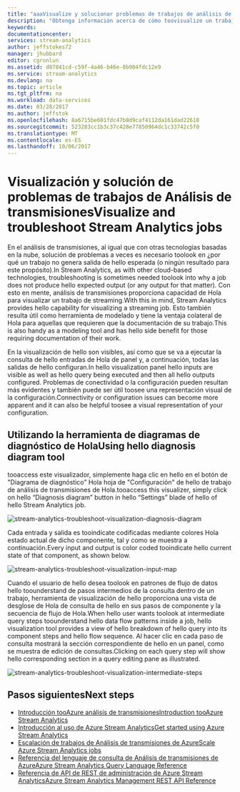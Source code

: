 ```yaml
---
title: "aaaVisualize y solucionar problemas de trabajos de análisis de transmisiones | Documentos de Microsoft"
description: "Obtenga información acerca de cómo toovisualize un trabajo de análisis de transmisiones de canalización para solución de problemas mediante la característica de diagrama de diagnósticos de Hola de autoservicio."
keywords: 
documentationcenter: 
services: stream-analytics
author: jeffstokes72
manager: jhubbard
editor: cgronlun
ms.assetid: d87841cd-c59f-4a46-b46e-8b904fdc12e9
ms.service: stream-analytics
ms.devlang: na
ms.topic: article
ms.tgt_pltfrm: na
ms.workload: data-services
ms.date: 03/28/2017
ms.author: jeffstok
ms.openlocfilehash: 8a6715be601fdc47b8d9caf4112da161dad22618
ms.sourcegitcommit: 523283cc1b3c37c428e77850964dc1c33742c5f0
ms.translationtype: MT
ms.contentlocale: es-ES
ms.lasthandoff: 10/06/2017
---
```

# <a name="visualize-and-troubleshoot-stream-analytics-jobs"></a><span data-ttu-id="419f2-103">Visualización y solución de problemas de trabajos de Análisis de transmisiones</span><span class="sxs-lookup"><span data-stu-id="419f2-103">Visualize and troubleshoot Stream Analytics jobs</span></span>
<span data-ttu-id="419f2-104">En el análisis de transmisiones, al igual que con otras tecnologías basadas en la nube, solución de problemas a veces es necesario toolook en ¿por qué un trabajo no genera salida de hello esperada (o ningún resultado para este propósito).</span><span class="sxs-lookup"><span data-stu-id="419f2-104">In Stream Analytics, as with other cloud-based technologies, troubleshooting is sometimes needed toolook into why a job does not produce hello expected output (or any output for that matter).</span></span> <span data-ttu-id="419f2-105">Con esto en mente, análisis de transmisiones proporciona capacidad de Hola para visualizar un trabajo de streaming.</span><span class="sxs-lookup"><span data-stu-id="419f2-105">With this in mind, Stream Analytics provides hello capability for visualizing a streaming job.</span></span> <span data-ttu-id="419f2-106">Esto también resulta útil como herramienta de modelado y tiene la ventaja colateral de Hola para aquellas que requieren que la documentación de su trabajo.</span><span class="sxs-lookup"><span data-stu-id="419f2-106">This is also handy as a modeling tool and has hello side benefit for those requiring documentation of their work.</span></span>

<span data-ttu-id="419f2-107">En la visualización de hello son visibles, así como que se va a ejecutar la consulta de hello entradas de Hola de panel y, a continuación, todas las salidas de hello configuran.</span><span class="sxs-lookup"><span data-stu-id="419f2-107">In hello visualization panel hello inputs are visible as well as hello query being executed and then all hello outputs configured.</span></span> <span data-ttu-id="419f2-108">Problemas de conectividad o la configuración pueden resultan más evidentes y también puede ser útil toosee una representación visual de la configuración.</span><span class="sxs-lookup"><span data-stu-id="419f2-108">Connectivity or configuration issues can become more apparent and it can also be helpful toosee a visual representation of your configuration.</span></span>

## <a name="using-hello-diagnosis-diagram-tool"></a><span data-ttu-id="419f2-109">Utilizando la herramienta de diagramas de diagnóstico de Hola</span><span class="sxs-lookup"><span data-stu-id="419f2-109">Using hello diagnosis diagram tool</span></span>
<span data-ttu-id="419f2-110">tooaccess este visualizador, simplemente haga clic en hello en el botón de "Diagrama de diagnóstico" Hola hoja de "Configuración" de hello de trabajo de análisis de transmisiones de Hola.</span><span class="sxs-lookup"><span data-stu-id="419f2-110">tooaccess this visualizer, simply click on hello “Diagnosis diagram” button in hello “Settings” blade of hello of hello Stream Analytics job.</span></span>

![stream-analytics-troubleshoot-visualization-diagnosis-diagram](./media/stream-analytics-troubleshoot-visualization/stream-analytics-troubleshoot-visualization-diagnosis-diagram1.png)

<span data-ttu-id="419f2-112">Cada entrada y salida es tooindicate codificadas mediante colores Hola estado actual de dicho componente, tal y como se muestra a continuación.</span><span class="sxs-lookup"><span data-stu-id="419f2-112">Every input and output is color coded tooindicate hello current state of that component, as shown below.</span></span>

![stream-analytics-troubleshoot-visualization-input-map](./media/stream-analytics-troubleshoot-visualization/stream-analytics-troubleshoot-visualization-input-map.png)

<span data-ttu-id="419f2-114">Cuando el usuario de hello desea toolook en patrones de flujo de datos hello toounderstand de pasos intermedios de la consulta dentro de un trabajo, herramienta de visualización de hello proporciona una vista de desglose de Hola de consulta de hello en sus pasos de componente y la secuencia de flujo de Hola.</span><span class="sxs-lookup"><span data-stu-id="419f2-114">When hello user wants toolook at intermediate query steps toounderstand hello data flow patterns inside a job, hello visualization tool provides a view of hello breakdown of hello query into its component steps and hello flow sequence.</span></span> <span data-ttu-id="419f2-115">Al hacer clic en cada paso de consulta mostrará la sección correspondiente de hello en un panel, como se muestra de edición de consultas.</span><span class="sxs-lookup"><span data-stu-id="419f2-115">Clicking on each query step will show hello corresponding section in a query editing pane as illustrated.</span></span> 

![stream-analytics-troubleshoot-visualization-intermediate-steps](./media/stream-analytics-troubleshoot-visualization/stream-analytics-troubleshoot-visualization-intermediate-steps.png)

## <a name="next-steps"></a><span data-ttu-id="419f2-117">Pasos siguientes</span><span class="sxs-lookup"><span data-stu-id="419f2-117">Next steps</span></span>
* [<span data-ttu-id="419f2-118">Introducción tooAzure análisis de transmisiones</span><span class="sxs-lookup"><span data-stu-id="419f2-118">Introduction tooAzure Stream Analytics</span></span>](stream-analytics-introduction.md)
* [<span data-ttu-id="419f2-119">Introducción al uso de Azure Stream Analytics</span><span class="sxs-lookup"><span data-stu-id="419f2-119">Get started using Azure Stream Analytics</span></span>](stream-analytics-real-time-fraud-detection.md)
* [<span data-ttu-id="419f2-120">Escalación de trabajos de Análisis de transmisiones de Azure</span><span class="sxs-lookup"><span data-stu-id="419f2-120">Scale Azure Stream Analytics jobs</span></span>](stream-analytics-scale-jobs.md)
* [<span data-ttu-id="419f2-121">Referencia del lenguaje de consulta de Análisis de transmisiones de Azure</span><span class="sxs-lookup"><span data-stu-id="419f2-121">Azure Stream Analytics Query Language Reference</span></span>](https://msdn.microsoft.com/library/azure/dn834998.aspx)
* [<span data-ttu-id="419f2-122">Referencia de API de REST de administración de Azure Stream Analytics</span><span class="sxs-lookup"><span data-stu-id="419f2-122">Azure Stream Analytics Management REST API Reference</span></span>](https://msdn.microsoft.com/library/azure/dn835031.aspx)

